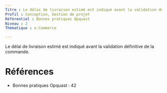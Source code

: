 ```yaml
---
Titre : Le délai de livraison estimé est indiqué avant la validation définitive de la commande.
Profil : Conception, Gestion de projet
Référentiel : Bonnes pratiques Opquast
Niveau : 2
Thématique : e-Commerce

---
```

Le délai de livraison estimé est indiqué avant la validation définitive de la commande.

# Références

*   Bonnes pratiques Opquast : 42